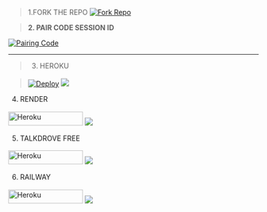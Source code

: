 
>1.FORK THE REPO 
[![Fork Repo](https://img.shields.io/badge/Fork-Repo-222222?style=for-the-badge&logo=github)](https://github.com/Princetech-bwb/BWB-XMD/fork)



> **2. PAIR CODE SESSION ID**

<a href='https://b-w-b-session-id.onrender.com' target="_blank">
  <img alt='Pairing Code' src='https://img.shields.io/badge/Get%20Pairing%20Code-orange?style=for-the-badge&logo=opencv&logoColor=black'/>
</a>
<br> 



---

>3. HEROKU</h3>
<p style="text-align: center; font-size: 1.2em;">


>[![Deploy](https://www.herokucdn.com/deploy/button.svg)](https://dashboard.heroku.com/new?template=https://github.com/Princetech-bwb/BWB-XMD)
<a><img src='https://i.imgur.com/LyHic3i.gif'/></a>




4. RENDER</h4>
<p style="text-align: center; font-size: 1.2em;">
  
<p align="">
<a href='https://dashboard.render.com/web/new' target="_blank"><img alt='Heroku' src='https://img.shields.io/badge/-Render deploy-black?style=for-the-badge&logo=render&logoColot=white'/< width=150 height=28/p></a>
<a><img src='https://i.imgur.com/LyHic3i.gif'/></a>

5. TALKDROVE FREE</h4>
<p style="text-align: center; font-size: 1.2em;">
  
<p align="">
<a href='https://host.talkdrove.com/dashboard/select-bot/prepare-deployment?botId=36' target="_blank"><img alt='Heroku' src='https://img.shields.io/badge/-TalkDrove ‎Deploy-6971FF?style=for-the-badge&logo=Github&logoColor=white'/< width=150 height=28/p></a>
  <a><img src='https://i.imgur.com/LyHic3i.gif'/></a>



6. RAILWAY</h4>
<p style="text-align: center; font-size: 1.2em;">

<p align="">
<a href='https://railway.app/new' target="_blank"><img alt='Heroku' src='https://img.shields.io/badge/-railway deploy-FF8700?style=for-the-badge&logo=railway&logoColor=white'/< width=150 height=28/p></a>
<a><img src='https://i.imgur.com/LyHic3i.gif'/></a>
